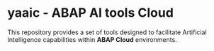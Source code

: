 # yaaic - ABAP AI tools Cloud
This repository provides a set of tools designed to facilitate Artificial Intelligence capabilities within **ABAP Cloud** environments.
